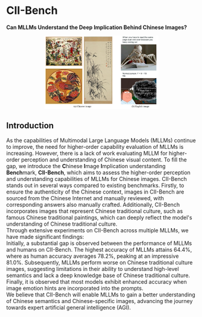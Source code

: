 # CII-Bench
**Can MLLMs Understand the Deep Implication Behind Chinese Images?**

<p align="center">
  <img src="assets/Comparision_of_image_implications.jpg" alt="Comparision" style="width: 60%;" />
</p>

## Introduction
As the capabilities of Multimodal Large Language Models (MLLMs) continue to improve, the need for higher-order capability evaluation of MLLMs is increasing. However, there is a lack of work evaluating MLLM for higher-order perception and understanding of Chinese visual content.
To fill the gap, we introduce the **C**hinese **I**mage **I**mplication understanding **Bench**mark, **CII-Bench**, which aims to assess the higher-order perception and understanding capabilities of MLLMs for Chinese images. 
CII-Bench stands out in several ways compared to existing benchmarks. Firstly, to ensure the authenticity of the Chinese context, images in CII-Bench are sourced from the Chinese Internet and manually reviewed, with corresponding answers also manually crafted. Additionally, CII-Bench incorporates images that represent Chinese traditional culture, such as famous Chinese traditional paintings, which can deeply reflect the model's understanding of Chinese traditional culture. \
Through extensive experiments on CII-Bench across multiple MLLMs, we have made significant findings: \
Initially, a substantial gap is observed between the performance of MLLMs and humans on CII-Bench. The highest accuracy of MLLMs attains 64.4\%, where as human accuracy averages 78.2\%, peaking at an impressive 81.0\%. Subsequently, MLLMs perform worse on Chinese traditional culture images, suggesting limitations in their ability to understand high-level semantics and lack a deep knowledge base of Chinese traditional culture. Finally, it is observed that most models exhibit enhanced accuracy when image emotion hints are incorporated into the prompts. \
We believe that CII-Bench will enable MLLMs to gain a better understanding of Chinese semantics and Chinese-specific images, advancing the journey towards expert artificial general intelligence (AGI).
